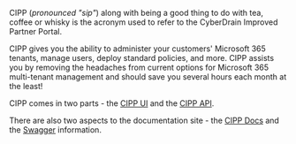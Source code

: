 <!-- markdownlint-disable-next-line MD041 -->

CIPP (_pronounced "sip"_) along with being a good thing to do with tea, coffee or whisky is the acronym used to refer to the CyberDrain Improved Partner Portal.

CIPP gives you the ability to administer your customers' Microsoft 365 tenants, manage users, deploy standard policies, and more. CIPP assists you by removing the headaches from current options for Microsoft 365 multi-tenant management and should save you several hours each month at the least!

CIPP comes in two parts - the [CIPP UI](/docs/dev/cipp/structure/) and the [CIPP API](/docs/dev/cipp-api/).

There are also two aspects to the documentation site - the [CIPP Docs](/docs/user) and the [Swagger](/docs/api) information.


